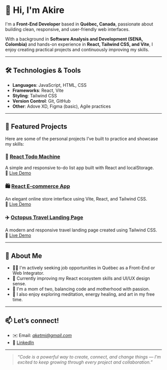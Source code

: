 # 👋 Hi, I'm Akire

I'm a **Front-End Developer** based in **Québec, Canada**, passionate about building clean, responsive, and user-friendly web interfaces.

With a background in **Software Analysis and Development (SENA, Colombia)** and hands-on experience in **React, Tailwind CSS, and Vite**, I enjoy creating practical projects and continuously improving my skills.

---

## 🛠 Technologies & Tools

- **Languages**: JavaScript, HTML, CSS
- **Frameworks**: React, Vite
- **Styling**: Tailwind CSS
- **Version Control**: Git, GitHub
- **Other**: Adove XD, Figma (basic), Agile practices

---

## 🌟 Featured Projects

Here are some of the personal projects I’ve built to practice and showcase my skills:

### 📝 [React Todo Machine](https://github.com/akire16/react-todo-machine)  
A simple and responsive to-do list app built with React and localStorage.  
🔗 [Live Demo](https://akire16.github.io/react-todo-machine/)

### 🛍️ [React E-commerce App](https://github.com/akire16/react-ecommerce)  
An elegant online store interface using Vite, React, and Tailwind CSS.  
🔗 [Live Demo](https://akire16.github.io/react-ecommerce/)

### ✈️ [Octopus Travel Landing Page](https://github.com/akire16/octopus-travel)  
A modern and responsive travel landing page created using Tailwind CSS.  
🔗 [Live Demo](https://akire16.github.io/octopus-travel/)

---

## 🎯 About Me

- 👩‍💻 I'm actively seeking job opportunities in Québec as a Front-End or Web Integrator.
- 🌱 Currently improving my React ecosystem skills and UI/UX design sense.
- 👶 I'm a mom of two, balancing code and motherhood with passion.
- 🎨 I also enjoy exploring meditation, energy healing, and art in my free time.

---

## 📫 Let’s connect!

- ✉️ Email: *aketmi@gmail.com*  
- 💼 [LinkedIn](https://www.linkedin.com/in/erika-orj-da-silva/)  

---

> _“Code is a powerful way to create, connect, and change things — I’m excited to keep growing through every project and collaboration.”_

